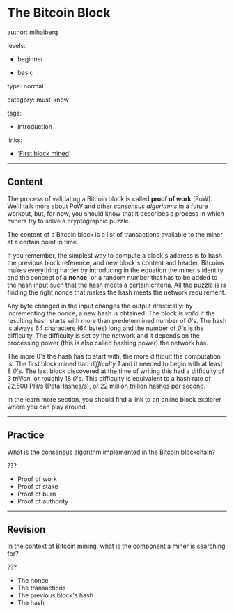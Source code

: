 # The Bitcoin Block
author: mihaiberq

levels:

  - beginner

  - basic

type: normal

category: must-know

tags:
  - introduction

links:
  - '[First block mined](https://blockchain.info/block/000000000019d6689c085ae165831e934ff763ae46a2a6c172b3f1b60a8ce26f)'

---
## Content

The process of validating a Bitcoin block is called **proof of work** (PoW). We'll talk more about PoW and other *consensus algorithms* in a future workout, but, for now, you should know that it describes a process in which miners try to solve a cryptographic puzzle.

The content of a Bitcoin block is a list of transactions available to the miner at a certain point in time. 

If you remember, the simplest way to compute a block's address is to hash the previous block reference, and new block's content and header. Bitcoins makes everything harder by introducing in the equation the miner's identity and the concept of a **nonce**, or a random number that has to be added to the hash input such that the hash meets a certain criteria. All the puzzle is is finding the right nonce that makes the hash meets the network requirement. 

Any byte changed in the input changes the output drastically: by incrementing the nonce, a new hash is obtained. The block is *valid* if the resulting hash starts with more than predetermined number of *0*'s. The hash is always 64 characters (64 bytes) long and the number of *0*'s is the difficulty. The difficulty is set by the network and it depends on the processing power (this is also called hashing power) the network has.

The more 0's the hash has to start with, the more difficult the computation is. The first block mined had *difficulty 1* and it needed to begin with at least 8 *0*'s. The last block discovered at the time of writing this had a difficulty of *3 trillion*, or roughly 18 *0*'s. This difficulty is equivalent to a hash rate of 22,500 PH/s (PetaHashes/s), or 22 million trillion hashes per second.

In the learn more section, you should find a link to an online block explorer where you can play around.

---
## Practice

What is the consensus algorithm implemented in the Bitcoin blockchain?

???

* Proof of work
* Proof of stake
* Proof of burn
* Proof of authority

---
## Revision

In the context of Bitcoin mining, what is the component a miner is searching for?

???

* The nonce
* The transactions
* The previous block's hash
* The hash
